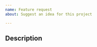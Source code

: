 ```yaml
---
name: Feature request
about: Suggest an idea for this project

---
```


## Description
<!-- A clear and concise description of what you want to happen. -->
<!-- Provide sample code, useful information, possible solutions and examples whenever possible. -->
